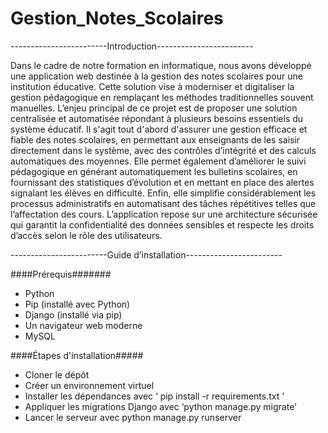 # Gestion_Notes_Scolaires

------------------------Introduction------------------------

  Dans le cadre de notre formation en informatique, nous avons développé une application web destinée à la gestion des notes scolaires pour une institution éducative. Cette solution vise à moderniser et digitaliser la gestion pédagogique en remplaçant les méthodes traditionnelles souvent manuelles. 
  L’enjeu principal de ce projet est de proposer une solution centralisée et automatisée répondant à plusieurs besoins essentiels du système éducatif. Il s'agit tout d'abord d'assurer une gestion efficace et fiable des notes scolaires, en permettant aux enseignants de les saisir directement dans le système, avec des contrôles d’intégrité et des calculs automatiques des moyennes. Elle permet également d’améliorer le suivi pédagogique en générant automatiquement les bulletins scolaires, en fournissant des statistiques d’évolution et en mettant en place des alertes signalant les élèves en difficulté. Enfin, elle simplifie considérablement les processus administratifs en automatisant des tâches répétitives telles que l’affectation des cours.
  L’application repose sur une architecture sécurisée qui garantit la confidentialité des données sensibles et respecte les droits d’accès selon le rôle des utilisateurs.


------------------------Guide d’installation------------------------

####Prérequis#######

- Python
- Pip (installé avec Python)
- Django (installé via pip)
- Un navigateur web moderne
- MySQL

####Étapes d'installation#####

- Cloner le dépôt 
- Créer un environnement virtuel
- Installer les dépendances avec ‘ pip install -r requirements.txt ’
- Appliquer les migrations Django avec ‘python manage.py migrate’
- Lancer le serveur avec python manage.py runserver
